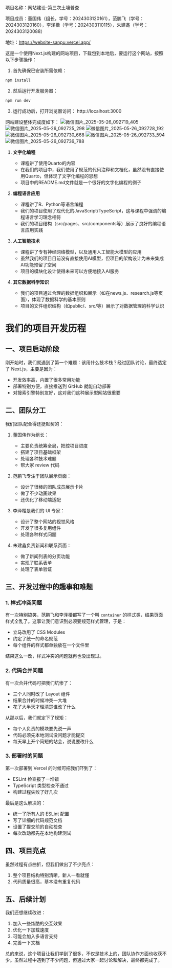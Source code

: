 项目名称：网站建设-第三次土壤普查

项目成员：董国伟（组长，学号：2024303120161），范鹏飞（学号：2024303120160），李泽楷（学号：2024303110115），朱建鑫（学号：2024303120088）

地址：https://website-sanpu.vercel.app/

这是一个使用Next.js构建的网站项目，下载包到本地后，要运行这个网站，按照以下步骤操作：

1. 首先确保已安装所需依赖：

```bash
npm install
```
2. 然后运行开发服务器：

```bash
npm run dev
```
3. 运行成功后，打开浏览器访问： http://localhost:3000

网站建设整体完成度如下：
![微信图片_2025-05-26_092719_405](https://github.com/user-attachments/assets/f20db89e-9dc1-464b-8d9f-10378beec104)
![微信图片_2025-05-26_092725_298](https://github.com/user-attachments/assets/71f4d269-3653-47bd-8ca9-f811269fd51d)
![微信图片_2025-05-26_092728_192](https://github.com/user-attachments/assets/66c2ca58-dd57-4063-aa58-af2d411bf83b)
![微信图片_2025-05-26_092730_668](https://github.com/user-attachments/assets/faef0561-9ff9-45d3-86a1-39adecc02992)
![微信图片_2025-05-26_092733_594](https://github.com/user-attachments/assets/572f0b2d-43a8-4b23-adbf-d955b34c6846)
![微信图片_2025-05-26_092736_788](https://github.com/user-attachments/assets/b51fea27-8c46-45a2-a621-9a5c12071c24)

1. **文字化编程**
   - 课程讲了使用Quarto的内容
   - 在我们的项目中，我们使用了规范的代码注释和文档化，虽然没有直接使用Quarto，但体现了文字化编程的思想
   - 项目中的README.md文件就是一个很好的文字化编程的例子

2. **编程语言应用**
   - 课程讲了R、Python等语言编程
   - 我们的项目使用了现代化的JavaScript/TypeScript，这与课程中强调的编程语言学习理念相符
   - 我们的项目结构（src/pages、src/components等）展示了良好的编程语言应用实践

3. **人工智能技术**
   - 课程讲了专有神经网络模型，以及通用人工智能大模型的应用
   - 虽然我们的项目目前没有直接使用AI模型，但项目的架构设计为未来集成AI功能预留了空间
   - 项目的模块化设计使得未来可以方便地接入AI服务

4. **其它数据科学知识**
   - 我们的项目通过合理的数据组织和展示（如在news.js、research.js等页面），体现了数据科学的基本原则
   - 项目的文件组织结构（如public/、src/等）展示了对数据管理的科学认识
        
          
# 我们的项目开发历程

## 一、项目启动阶段

刚开始时，我们就遇到了第一个难题：该用什么技术栈？经过团队讨论，最终选定了 Next.js，主要是因为：
- 开发效率高，内置了很多常用功能
- 部署特别方便，直接推送到 GitHub 就能自动部署
- 对搜索引擎特别友好，这对我们这种展示型网站很重要

## 二、团队分工

我们团队配合得还挺默契的：

1. 董国伟作为组长：
   - 主要负责统筹全局，把控项目进度
   - 搭建了项目基础框架
   - 处理各种技术难题
   - 帮大家 review 代码

2. 范鹏飞专注于团队展示页面：
   - 设计了很棒的团队成员展示卡片
   - 做了不少动画效果
   - 还优化了移动端适配

3. 李泽楷是我们的 UI 专家：
   - 设计了整个网站的视觉风格
   - 开发了很多复用组件
   - 处理各种样式问题

4. 朱建鑫负责新闻和联系页面：
   - 做了新闻列表的分页功能
   - 实现了联系表单
   - 处理了表单验证

## 三、开发过程中的趣事和难题

### 1. 样式冲突问题

有一次特别搞笑，范鹏飞和李泽楷都写了一个叫 `container` 的样式类，结果页面样式全乱了。这事让我们意识到必须要规范样式管理，于是：
- 立马改用了 CSS Modules
- 约定了统一的命名规范
- 每个组件的样式都单独放在一个文件里

结果这么一改，样式冲突的问题就再也没出现过。

### 2. 代码合并问题

有一次合并代码可把我们坑惨了：
- 三个人同时改了 Layout 组件
- 结果合并的时候冲突一大堆
- 花了大半天才理清楚谁改了什么

从那以后，我们就定下了规矩：
- 每个人负责的模块要先说一声
- 代码必须先本地测试没问题才能提交
- 每天早上开个简短的站会，说说要改什么

### 3. 部署时的问题

第一次部署到 Vercel 的时候可把我们吓到了：
- ESLint 检查报了一堆错
- TypeScript 类型检查不通过
- 构建过程失败了好几次

最后是这么解决的：
- 统一了所有人的 ESLint 配置
- 写了详细的代码规范文档
- 设置了提交前的自动检查
- 每次改动都先在本地构建测试

## 四、项目亮点

虽然过程有点曲折，但我们做出了不少亮点：
1. 整个项目结构特别清晰，新人一看就懂
2. 代码质量很高，基本没有重复代码

## 五、后续计划

我们还想继续改进：
1. 加入一些炫酷的交互效果
2. 优化一下加载速度
3. 可能会加入多语言支持
4. 完善一下文档

总的来说，这个项目让我们学到了很多，不仅是技术上的，团队协作方面也收获不少。虽然过程中遇到了不少问题，但通过大家一起讨论和解决，最终都完成了。

        

